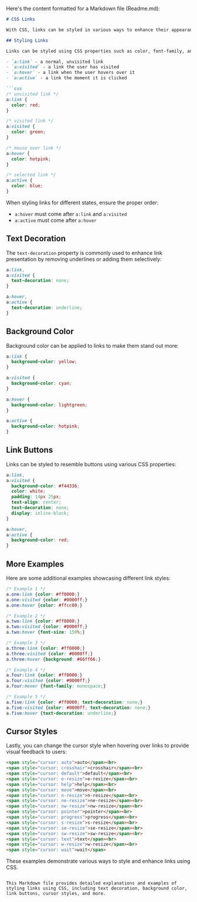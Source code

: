 
Here's the content formatted for a Markdown file (Readme.md):

```markdown
# CSS Links

With CSS, links can be styled in various ways to enhance their appearance and interactivity.

## Styling Links

Links can be styled using CSS properties such as color, font-family, and background. Additionally, links can be styled differently based on their state:

- `a:link` - a normal, unvisited link
- `a:visited` - a link the user has visited
- `a:hover` - a link when the user hovers over it
- `a:active` - a link the moment it is clicked

```css
/* unvisited link */
a:link {
  color: red;
}

/* visited link */
a:visited {
  color: green;
}

/* mouse over link */
a:hover {
  color: hotpink;
}

/* selected link */
a:active {
  color: blue;
}
```

When styling links for different states, ensure the proper order:

- `a:hover` must come after `a:link` and `a:visited`
- `a:active` must come after `a:hover`

## Text Decoration

The `text-decoration` property is commonly used to enhance link presentation by removing underlines or adding them selectively:

```css
a:link,
a:visited {
  text-decoration: none;
}

a:hover,
a:active {
  text-decoration: underline;
}
```

## Background Color

Background color can be applied to links to make them stand out more:

```css
a:link {
  background-color: yellow;
}

a:visited {
  background-color: cyan;
}

a:hover {
  background-color: lightgreen;
}

a:active {
  background-color: hotpink;
}
```

## Link Buttons

Links can be styled to resemble buttons using various CSS properties:

```css
a:link,
a:visited {
  background-color: #f44336;
  color: white;
  padding: 14px 25px;
  text-align: center;
  text-decoration: none;
  display: inline-block;
}

a:hover,
a:active {
  background-color: red;
}
```

## More Examples

Here are some additional examples showcasing different link styles:

```css
/* Example 1 */
a.one:link {color: #ff0000;}
a.one:visited {color: #0000ff;}
a.one:hover {color: #ffcc00;}

/* Example 2 */
a.two:link {color: #ff0000;}
a.two:visited {color: #0000ff;}
a.two:hover {font-size: 150%;}

/* Example 3 */
a.three:link {color: #ff0000;}
a.three:visited {color: #0000ff;}
a.three:hover {background: #66ff66;}

/* Example 4 */
a.four:link {color: #ff0000;}
a.four:visited {color: #0000ff;}
a.four:hover {font-family: monospace;}

/* Example 5 */
a.five:link {color: #ff0000; text-decoration: none;}
a.five:visited {color: #0000ff; text-decoration: none;}
a.five:hover {text-decoration: underline;}
```

## Cursor Styles

Lastly, you can change the cursor style when hovering over links to provide visual feedback to users:

```html
<span style="cursor: auto">auto</span><br>
<span style="cursor: crosshair">crosshair</span><br>
<span style="cursor: default">default</span><br>
<span style="cursor: e-resize">e-resize</span><br>
<span style="cursor: help">help</span><br>
<span style="cursor: move">move</span><br>
<span style="cursor: n-resize">n-resize</span><br>
<span style="cursor: ne-resize">ne-resize</span><br>
<span style="cursor: nw-resize">nw-resize</span><br>
<span style="cursor: pointer">pointer</span><br>
<span style="cursor: progress">progress</span><br>
<span style="cursor: s-resize">s-resize</span><br>
<span style="cursor: se-resize">se-resize</span><br>
<span style="cursor: sw-resize">sw-resize</span><br>
<span style="cursor: text">text</span><br>
<span style="cursor: w-resize">w-resize</span><br>
<span style="cursor: wait">wait</span>
```

These examples demonstrate various ways to style and enhance links using CSS.

```

This Markdown file provides detailed explanations and examples of styling links using CSS, including text decoration, background color, link buttons, cursor styles, and more.
